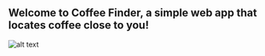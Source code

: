 ## Welcome to Coffee Finder, a simple web app that locates coffee close to you! 


![alt text](https://github.com/sdossettswift/coffeeBliss/blob/master/COFFEE_finder.png)
